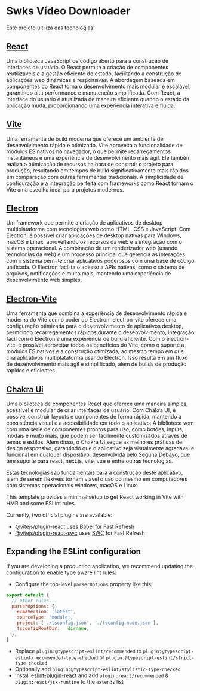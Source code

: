 # Swks Vídeo Downloader

Este projeto ultiliza das tecnologias:

## [React](https://react.dev/)
Uma biblioteca JavaScript de código aberto para a construção de interfaces de usuário. O React permite a criação de componentes reutilizáveis e a gestão eficiente do estado, facilitando a construção de aplicações web dinâmicas e responsivas. A abordagem baseada em componentes do React torna o desenvolvimento mais modular e escalável, garantindo alta performance e manutenção simplificada. Com React, a interface do usuário é atualizada de maneira eficiente quando o estado da aplicação muda, proporcionando uma experiência interativa e fluida.

## [Vite](https://vite.dev/)
Uma ferramenta de build moderna que oferece um ambiente de desenvolvimento rápido e otimizado. Vite aproveita a funcionalidade de módulos ES nativos no navegador, o que permite recarregamentos instantâneos e uma experiência de desenvolvimento mais ágil. Ele também realiza a otimização de recursos na hora de construir o projeto para produção, resultando em tempos de build significativamente mais rápidos em comparação com outras ferramentas tradicionais. A simplicidade de configuração e a integração perfeita com frameworks como React tornam o Vite uma escolha ideal para projetos modernos.

## [Electron](https://www.electronjs.org/)
Um framework que permite a criação de aplicativos de desktop multiplataforma com tecnologias web como HTML, CSS e JavaScript. Com Electron, é possível criar aplicações de desktop nativas para Windows, macOS e Linux, aproveitando os recursos da web e a integração com o sistema operacional. A combinação de um renderizador web (usando tecnologias da web) e um processo principal que gerencia as interações com o sistema permite criar aplicativos poderosos com uma base de código unificada. O Electron facilita o acesso a APIs nativas, como o sistema de arquivos, notificações e muito mais, mantendo uma experiência de desenvolvimento web simples.

## [Electron-Vite](https://electron-vite.github.io/)
Uma ferramenta que combina a experiência de desenvolvimento rápida e moderna do Vite com o poder do Electron. electron-vite oferece uma configuração otimizada para o desenvolvimento de aplicativos desktop, permitindo recarregamentos rápidos durante o desenvolvimento, integração fácil com o Electron e uma experiência de build eficiente. Com o electron-vite, é possível aproveitar todos os benefícios do Vite, como o suporte a módulos ES nativos e a construção otimizada, ao mesmo tempo em que cria aplicativos multiplataforma usando Electron. Isso resulta em um fluxo de desenvolvimento mais ágil e simplificado, além de builds de produção rápidos e eficientes.

## [Chakra Ui](https://www.chakra-ui.com/)
Uma biblioteca de componentes React que oferece uma maneira simples, acessível e modular de criar interfaces de usuário. Com Chakra UI, é possível construir layouts e componentes de forma rápida, mantendo a consistência visual e a acessibilidade em todo o aplicativo. A biblioteca vem com uma série de componentes prontos para uso, como botões, inputs, modais e muito mais, que podem ser facilmente customizados através de temas e estilos. Além disso, o Chakra UI segue as melhores práticas de design responsivo, garantindo que o aplicativo seja visualmente agradável e funcional em qualquer dispositivo. desenvolvida pelo [Seguna Debayo](https://x.com/thesegunadebayo), que tem suporte para react, next.js, vite, vue e entre outras tecnologias.

Estas tecnologias são fundamentais para a construção deste aplicativo, alem de serem flexiveis tornam viavel o uso do mesmo em computadores com sistemas operacionais windows, macOS e Linux.

This template provides a minimal setup to get React working in Vite with HMR and some ESLint rules.

Currently, two official plugins are available:

- [@vitejs/plugin-react](https://github.com/vitejs/vite-plugin-react/blob/main/packages/plugin-react/README.md) uses [Babel](https://babeljs.io/) for Fast Refresh
- [@vitejs/plugin-react-swc](https://github.com/vitejs/vite-plugin-react-swc) uses [SWC](https://swc.rs/) for Fast Refresh

## Expanding the ESLint configuration

If you are developing a production application, we recommend updating the configuration to enable type aware lint rules:

- Configure the top-level `parserOptions` property like this:

```js
export default {
  // other rules...
  parserOptions: {
    ecmaVersion: 'latest',
    sourceType: 'module',
    project: ['./tsconfig.json', './tsconfig.node.json'],
    tsconfigRootDir: __dirname,
  },
}
```

- Replace `plugin:@typescript-eslint/recommended` to `plugin:@typescript-eslint/recommended-type-checked` or `plugin:@typescript-eslint/strict-type-checked`
- Optionally add `plugin:@typescript-eslint/stylistic-type-checked`
- Install [eslint-plugin-react](https://github.com/jsx-eslint/eslint-plugin-react) and add `plugin:react/recommended` & `plugin:react/jsx-runtime` to the `extends` list
